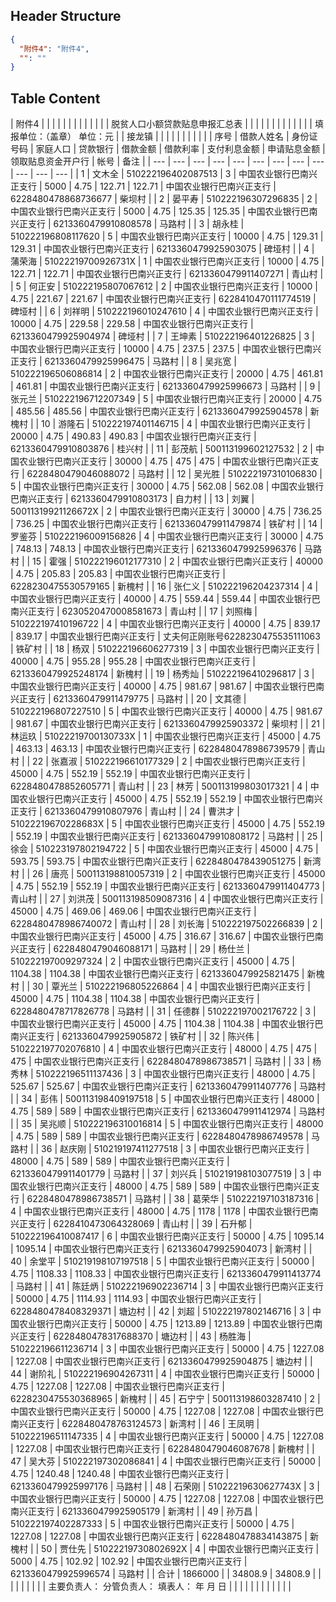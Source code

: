 ## Header Structure
```json
{
  "附件4": "附件4",
  "": ""
}
```

## Table Content

| 附件4 |  |  |  |  |  |  |  |  |  |  |  |
| 脱贫人口小额贷款贴息申报汇总表 |  |  |  |  |  |  |  |  |  |  |  |
| 填报单位：（盖章）                                                                      单位：元 |  | 接龙镇 |  |  |  |  |  |  |  |  |  |
| 序号 | 借款人姓名 | 身份证号码 | 家庭人口 | 贷款银行 | 借款金额 | 借款利率 | 支付利息金额 | 申请贴息金额 | 领取贴息资金开户行 | 帐号 | 备注 |
| --- | --- | --- | --- | --- | --- | --- | --- | --- | --- | --- | --- |
| 1 | 文木全 | 510222196402087513 | 3 | 中国农业银行巴南兴正支行 | 5000 | 4.75 | 122.71 | 122.71 | 中国农业银行巴南兴正支行 | 6228480478868736677 | 柴坝村 |
| 2 | 晏平寿 | 510222196307296835 | 2 | 中国农业银行巴南兴正支行 | 5000 | 4.75 | 125.35 | 125.35 | 中国农业银行巴南兴正支行 | 6213360479910808578 | 马路村 |
| 3 | 胡永桂 | 510222196808117620 | 5 | 中国农业银行巴南兴正支行 | 10000 | 4.75 | 129.31 | 129.31 | 中国农业银行巴南兴正支行 | 6213360479925903075 | 碑垭村 |
| 4 | 蒲荣海 | 51022219700926731X | 1 | 中国农业银行巴南兴正支行 | 10000 | 4.75 | 122.71 | 122.71 | 中国农业银行巴南兴正支行 | 6213360479911407271 | 青山村 |
| 5 | 何正安 | 510222195807067612 | 2 | 中国农业银行巴南兴正支行 | 10000 | 4.75 | 221.67 | 221.67 | 中国农业银行巴南兴正支行 | 6228410470111774519 | 碑垭村 |
| 6 | 刘祥明 | 510222196010247610 | 4 | 中国农业银行巴南兴正支行 | 10000 | 4.75 | 229.58 | 229.58 | 中国农业银行巴南兴正支行 | 6213360479925904974 | 碑垭村 |
| 7 | 王坤素 | 510222196401226825 | 3 | 中国农业银行巴南兴正支行 | 10000 | 4.75 | 237.5 | 237.5 | 中国农业银行巴南兴正支行 | 6213360479925996475 | 马路村 |
| 8 | 吴兆宽 | 510222196506086814 | 2 | 中国农业银行巴南兴正支行 | 20000 | 4.75 | 461.81 | 461.81 | 中国农业银行巴南兴正支行 | 6213360479925996673 | 马路村 |
| 9 | 张元兰 | 510222196712207349 | 5 | 中国农业银行巴南兴正支行 | 20000 | 4.75 | 485.56 | 485.56 | 中国农业银行巴南兴正支行 | 6213360479925904578 | 新槐村 |
| 10 | 游隆石 | 510222197401146715 | 4 | 中国农业银行巴南兴正支行 | 20000 | 4.75 | 490.83 | 490.83 | 中国农业银行巴南兴正支行 | 6213360479910803876 | 桂兴村 |
| 11 | 彭茂航 | 500113199602127532 | 2 | 中国农业银行巴南兴正支行 | 30000 | 4.75 | 475 | 475 | 中国农业银行巴南兴正支行 | 6228480479046088072 | 马路村 |
| 12 | 吴光胜 | 510222197310106830 | 5 | 中国农业银行巴南兴正支行 | 30000 | 4.75 | 562.08 | 562.08 | 中国农业银行巴南兴正支行 | 6213360479910803173 | 自力村 |
| 13 | 刘翼 | 50011319921126672X | 2 | 中国农业银行巴南兴正支行 | 30000 | 4.75 | 736.25 | 736.25 | 中国农业银行巴南兴正支行 | 6213360479911479874 | 铁矿村 |
| 14 | 罗鉴芬 | 510222196009156826 | 4 | 中国农业银行巴南兴正支行 | 30000 | 4.75 | 748.13 | 748.13 | 中国农业银行巴南兴正支行 | 6213360479925996376 | 马路村 |
| 15 | 霍强 | 510222196012177310 | 2 | 中国农业银行巴南兴正支行 | 40000 | 4.75 | 205.83 | 205.83 | 中国农业银行巴南兴正支行 | 6228230475530579165 | 新槐村 |
| 16 | 张仁义 | 510222196204237314 | 4 | 中国农业银行巴南兴正支行 | 40000 | 4.75 | 559.44 | 559.44 | 中国农业银行巴南兴正支行 | 6230520470008581673 | 青山村 |
| 17 | 刘照梅 | 510222197410196722 | 4 | 中国农业银行巴南兴正支行 | 40000 | 4.75 | 839.17 | 839.17 | 中国农业银行巴南兴正支行 | 丈夫何正刚账号6228230475535111063 | 铁矿村 |
| 18 | 杨双 | 510222196606277319 | 3 | 中国农业银行巴南兴正支行 | 40000 | 4.75 | 955.28 | 955.28 | 中国农业银行巴南兴正支行 | 6213360479925248174 | 新槐村 |
| 19 | 杨秀灿 | 510222196410296817 | 3 | 中国农业银行巴南兴正支行 | 40000 | 4.75 | 981.67 | 981.67 | 中国农业银行巴南兴正支行 | 6213360479911479775 | 马路村 |
| 20 | 文其德 | 510222196807227510 | 5 | 中国农业银行巴南兴正支行 | 40000 | 4.75 | 981.67 | 981.67 | 中国农业银行巴南兴正支行 | 6213360479925903372 | 柴坝村 |
| 21 | 林运玖 | 51022219700130733X | 1 | 中国农业银行巴南兴正支行 | 45000 | 4.75 | 463.13 | 463.13 | 中国农业银行巴南兴正支行 | 6228480478986739579 | 青山村 |
| 22 | 张嘉淑 | 510222196610177329 | 2 | 中国农业银行巴南兴正支行 | 45000 | 4.75 | 552.19 | 552.19 | 中国农业银行巴南兴正支行 | 6228480478852605771 | 青山村 |
| 23 | 林芳 | 500113199803017321 | 4 | 中国农业银行巴南兴正支行 | 45000 | 4.75 | 552.19 | 552.19 | 中国农业银行巴南兴正支行 | 6213360479910807976 | 青山村 |
| 24 | 曹洪才 | 51022219670228683X | 5 | 中国农业银行巴南兴正支行 | 45000 | 4.75 | 552.19 | 552.19 | 中国农业银行巴南兴正支行 | 6213360479910808172 | 马路村 |
| 25 | 徐会 | 510223197802194722 | 5 | 中国农业银行巴南兴正支行 | 45000 | 4.75 | 593.75 | 593.75 | 中国农业银行巴南兴正支行 | 6228480478439051275 | 新湾村 |
| 26 | 唐亮 | 500113198810057319 | 2 | 中国农业银行巴南兴正支行 | 45000 | 4.75 | 552.19 | 552.19 | 中国农业银行巴南兴正支行 | 6213360479911404773 | 青山村 |
| 27 | 刘洪茂 | 500113198509087316 | 4 | 中国农业银行巴南兴正支行 | 45000 | 4.75 | 469.06 | 469.06 | 中国农业银行巴南兴正支行 | 6228480478986740072 | 青山村 |
| 28 | 刘长海 | 510222197502266839 | 2 | 中国农业银行巴南兴正支行 | 45000 | 4.75 | 316.67 | 316.67 | 中国农业银行巴南兴正支行 | 6228480479046088171 | 马路村 |
| 29 | 杨仕兰 | 510222197009297324 | 2 | 中国农业银行巴南兴正支行 | 45000 | 4.75 | 1104.38 | 1104.38 | 中国农业银行巴南兴正支行 | 6213360479925821475 | 新槐村 |
| 30 | 覃光兰 | 510222196805226864 | 4 | 中国农业银行巴南兴正支行 | 45000 | 4.75 | 1104.38 | 1104.38 | 中国农业银行巴南兴正支行 | 6228480478717826778 | 马路村 |
| 31 | 任德群 | 510222197002176722 | 3 | 中国农业银行巴南兴正支行 | 45000 | 4.75 | 1104.38 | 1104.38 | 中国农业银行巴南兴正支行 | 6213360479925905872 | 铁矿村 |
| 32 | 陈兴伟 | 510222197702076810 | 4 | 中国农业银行巴南兴正支行 | 48000 | 4.75 | 475 | 475 | 中国农业银行巴南兴正支行 | 6228480478986738571 | 马路村 |
| 33 | 杨秀林 | 510222196511137436 | 3 | 中国农业银行巴南兴正支行 | 48000 | 4.75 | 525.67 | 525.67 | 中国农业银行巴南兴正支行 | 6213360479911407776 | 马路村 |
| 34 | 彭伟 | 500113198409197518 | 5 | 中国农业银行巴南兴正支行 | 48000 | 4.75 | 589 | 589 | 中国农业银行巴南兴正支行 | 6213360479911412974 | 马路村 |
| 35 | 吴兆顺 | 510222196310016814 | 5 | 中国农业银行巴南兴正支行 | 48000 | 4.75 | 589 | 589 | 中国农业银行巴南兴正支行 | 6228480478986749578 | 马路村 |
| 36 | 赵庆刚 | 510219197411277518 | 3 | 中国农业银行巴南兴正支行 | 48000 | 4.75 | 589 | 589 | 中国农业银行巴南兴正支行 | 6213360479911401779 | 马路村 |
| 37 | 刘兴兵 | 510219198103077519 | 3 | 中国农业银行巴南兴正支行 | 48000 | 4.75 | 589 | 589 | 中国农业银行巴南兴正支行 | 6228480478986738571 | 马路村 |
| 38 | 葛荣华 | 510222197103187316 | 4 | 中国农业银行巴南兴正支行 | 48000 | 4.75 | 1178 | 1178 | 中国农业银行巴南兴正支行 | 6228410473064328069 | 青山村 |
| 39 | 石升郁 | 510222196410087417 | 6 | 中国农业银行巴南兴正支行 | 50000 | 4.75 | 1095.14 | 1095.14 | 中国农业银行巴南兴正支行 | 6213360479925904073 | 新湾村 |
| 40 | 余堂平 | 510219198107197518 | 5 | 中国农业银行巴南兴正支行 | 50000 | 4.75 | 1108.33 | 1108.33 | 中国农业银行巴南兴正支行 | 6213360479911413774 | 马路村 |
| 41 | 陈廷炳 | 510222196902236714 | 3 | 中国农业银行巴南兴正支行 | 50000 | 4.75 | 1114.93 | 1114.93 | 中国农业银行巴南兴正支行 | 6228480478408329371 | 塘边村 |
| 42 | 刘超 | 510222197802146716 | 3 | 中国农业银行巴南兴正支行 | 50000 | 4.75 | 1213.89 | 1213.89 | 中国农业银行巴南兴正支行 | 6228480478317688370 | 塘边村 |
| 43 | 杨胜海 | 510222196611236714 | 3 | 中国农业银行巴南兴正支行 | 50000 | 4.75 | 1227.08 | 1227.08 | 中国农业银行巴南兴正支行 | 6213360479925904875 | 塘边村 |
| 44 | 谢阶礼 | 510222196904267311 | 4 | 中国农业银行巴南兴正支行 | 50000 | 4.75 | 1227.08 | 1227.08 | 中国农业银行巴南兴正支行 | 6228230475530368965 | 新槐村 |
| 45 | 石宁宁 | 500113198603287410 | 2 | 中国农业银行巴南兴正支行 | 50000 | 4.75 | 1227.08 | 1227.08 | 中国农业银行巴南兴正支行 | 6228480478763124573 | 新湾村 |
| 46 | 王凤明 | 510222196511147335 | 4 | 中国农业银行巴南兴正支行 | 50000 | 4.75 | 1227.08 | 1227.08 | 中国农业银行巴南兴正支行 | 6228480479046087678 | 新槐村 |
| 47 | 吴大芬 | 510222197302086841 | 4 | 中国农业银行巴南兴正支行 | 50000 | 4.75 | 1240.48 | 1240.48 | 中国农业银行巴南兴正支行 | 6213360479925997176 | 马路村 |
| 48 | 石荣刚 | 51022219630627743X | 3 | 中国农业银行巴南兴正支行 | 50000 | 4.75 | 1227.08 | 1227.08 | 中国农业银行巴南兴正支行 | 6213360479925905179 | 新湾村 |
| 49 | 孙万昌 | 510222197402287333 | 5 | 中国农业银行巴南兴正支行 | 50000 | 4.75 | 1227.08 | 1227.08 | 中国农业银行巴南兴正支行 | 6228480478834143875 | 新槐村 |
| 50 | 贾仕先 | 51022219730802692X | 4 | 中国农业银行巴南兴正支行 | 5000 | 4.75 | 102.92 | 102.92 | 中国农业银行巴南兴正支行 | 6213360479925996574 | 马路村 |
| 合计 | 1866000 |  | 34808.9 | 34808.9 |  |  |  |  |  |  |  |
| 主要负责人：              分管负责人：                       填表人：                   年    月    日 |  |  |  |  |  |  |  |  |  |  |  |